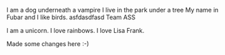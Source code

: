 
I am a dog underneath a vampire
I live in the park under a tree
My name in Fubar and I like birds.
asfdasdfasd
Team ASS


I am a unicorn.
I love rainbows.
I love Lisa Frank.

Made some changes here :-)

